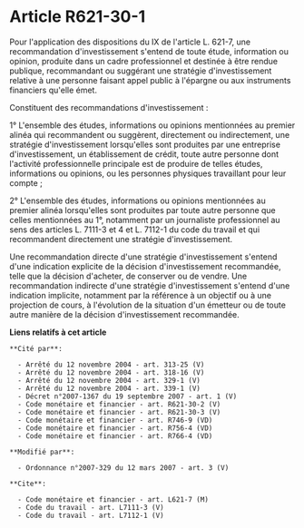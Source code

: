 # Article R621-30-1

Pour l'application des dispositions du IX de l'article L. 621-7, une recommandation d'investissement s'entend de toute étude,
information ou opinion, produite dans un cadre professionnel et destinée à être rendue publique, recommandant ou suggérant
une stratégie d'investissement relative à une personne faisant appel public à l'épargne ou aux instruments financiers qu'elle
émet. 

Constituent des recommandations d'investissement : 

1° L'ensemble des études, informations ou opinions mentionnées au premier alinéa qui recommandent ou suggèrent, directement
ou indirectement, une stratégie d'investissement lorsqu'elles sont produites par une entreprise d'investissement, un
établissement de crédit, toute autre personne dont l'activité professionnelle principale est de produire de telles études,
informations ou opinions, ou les personnes physiques travaillant pour leur compte ; 

2° L'ensemble des études, informations ou opinions mentionnées au premier alinéa lorsqu'elles sont produites par toute autre
personne que celles mentionnées au 1°, notamment par un journaliste professionnel au sens des articles L. 7111-3 et 4 et L.
7112-1 du code du travail et qui recommandent directement une stratégie d'investissement. 

Une recommandation directe d'une stratégie d'investissement s'entend d'une indication explicite de la décision
d'investissement recommandée, telle que la décision d'acheter, de conserver ou de vendre. Une recommandation indirecte d'une
stratégie d'investissement s'entend d'une indication implicite, notamment par la référence à un objectif ou à une projection
de cours, à l'évolution de la situation d'un émetteur ou de toute autre manière de la décision d'investissement recommandée.

**Liens relatifs à cet article**

	**Cité par**:

	  - Arrêté du 12 novembre 2004 - art. 313-25 (V)
	  - Arrêté du 12 novembre 2004 - art. 318-16 (V)
	  - Arrêté du 12 novembre 2004 - art. 329-1 (V)
	  - Arrêté du 12 novembre 2004 - art. 339-1 (V)
	  - Décret n°2007-1367 du 19 septembre 2007 - art. 1 (V)
	  - Code monétaire et financier - art. R621-30-2 (V)
	  - Code monétaire et financier - art. R621-30-3 (V)
	  - Code monétaire et financier - art. R746-9 (VD)
	  - Code monétaire et financier - art. R756-4 (VD)
	  - Code monétaire et financier - art. R766-4 (VD)

	**Modifié par**:

	  - Ordonnance n°2007-329 du 12 mars 2007 - art. 3 (V)

	**Cite**:

	  - Code monétaire et financier - art. L621-7 (M)
	  - Code du travail - art. L7111-3 (V)
	  - Code du travail - art. L7112-1 (V)
